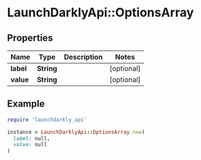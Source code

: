 # LaunchDarklyApi::OptionsArray

## Properties

| Name | Type | Description | Notes |
| ---- | ---- | ----------- | ----- |
| **label** | **String** |  | [optional] |
| **value** | **String** |  | [optional] |

## Example

```ruby
require 'launchdarkly_api'

instance = LaunchDarklyApi::OptionsArray.new(
  label: null,
  value: null
)
```

